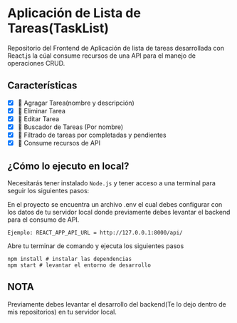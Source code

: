# Aplicación de Lista de Tareas(TaskList)

Repositorio del Frontend de Aplicación de lista de tareas desarrollada con React.js la cúal consume recursos de una API para el manejo de operaciones CRUD.

## Características

- [x] 🔹 Agragar Tarea(nombre y descripción)
- [x] 🔹 Eliminar Tarea
- [x] 🔹 Editar Tarea
- [x] 🔹 Buscador de Tareas (Por nombre)
- [x] 🔹 Filtrado de tareas por completadas y pendientes
- [x] 🔹 Consume recursos de API

## ¿Cómo lo ejecuto en local?

Necesitarás tener instalado `Node.js` y tener acceso a una terminal para seguir los siguientes pasos:

En el proyecto se encuentra un archivo .env el cual debes configurar con los datos de tu servidor local donde previamente debes levantar el backend para el consumo de API.

```
Ejemplo: REACT_APP_API_URL = http://127.0.0.1:8000/api/
```

Abre tu terminar de comando y ejecuta los siguientes pasos

```
npm install # instalar las dependencias
npm start # levantar el entorno de desarrollo
```

## NOTA

Previamente debes levantar el desarrollo del backend(Te lo dejo dentro de mis repositorios) en tu servidor local.

